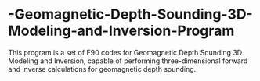 # -Geomagnetic-Depth-Sounding-3D-Modeling-and-Inversion-Program
This program is a set of F90 codes for Geomagnetic Depth Sounding 3D Modeling and Inversion, capable of performing three-dimensional forward and inverse calculations for geomagnetic depth sounding.
